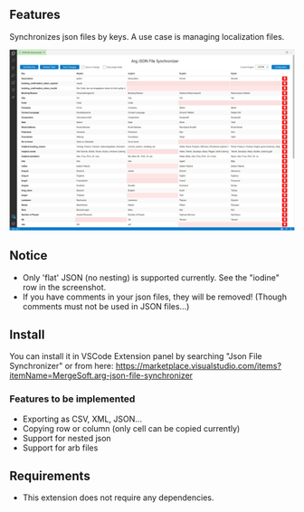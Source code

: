 ## Features

Synchronizes json files by keys. A use case is managing localization files.


![Screenshot](https://raw.githubusercontent.com/mergehez/vscode-json-file-synchronizer/master/images/screenshot2.JPG)

## Notice
- Only 'flat' JSON (no nesting) is supported currently. See the "iodine" row in the screenshot.
- If you have comments in your json files, they will be removed! (Though comments must not be used in JSON files...)

## Install

You can install it in VSCode Extension panel by searching "Json File Synchronizer" or from here: https://marketplace.visualstudio.com/items?itemName=MergeSoft.arg-json-file-synchronizer

### Features to be implemented

- Exporting as CSV, XML, JSON...
- Copying row or column (only cell can be copied currently)
- Support for nested json
- Support for arb files


## Requirements

- This extension does not require any dependencies.
